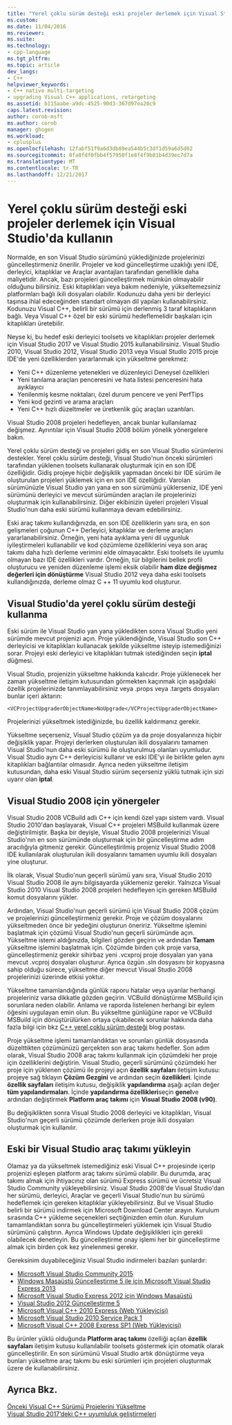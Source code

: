 ```yaml
---
title: "Yerel çoklu sürüm desteği eski projeler derlemek için Visual Studio'da kullanın | Microsoft Docs"
ms.custom: 
ms.date: 11/04/2016
ms.reviewer: 
ms.suite: 
ms.technology:
- cpp-language
ms.tgt_pltfrm: 
ms.topic: article
dev_langs:
- C++
helpviewer_keywords:
- C++ native multi-targeting
- upgrading Visual C++ applications, retargeting
ms.assetid: b115aabe-a9dc-4525-90d3-367d97ea20c9
caps.latest.revision: 
author: corob-msft
ms.author: corob
manager: ghogen
ms.workload:
- cplusplus
ms.openlocfilehash: 12fabf51f9a6d3db89ea544b5c3df1d59a6d5d02
ms.sourcegitcommit: 8fa8fdf0fbb4f57950f1e8f4f9b81b4d39ec7d7a
ms.translationtype: MT
ms.contentlocale: tr-TR
ms.lasthandoff: 12/21/2017
---
```

# <a name="use-native-multi-targeting-in-visual-studio-to-build-old-projects"></a>Yerel çoklu sürüm desteği eski projeler derlemek için Visual Studio'da kullanın

Normalde, en son Visual Studio sürümünü yüklediğinizde projelerinizi güncelleştirmeniz önerilir. Projeler ve kod güncelleştirme uzaklığı yeni IDE, derleyici, kitaplıklar ve Araçlar avantajları tarafından genellikle daha maliyetidir. Ancak, bazı projeleri güncelleştirmek mümkün olmayabilir olduğunu bilirsiniz. Eski kitaplıkları veya bakım nedeniyle, yükseltemezsiniz platformları bağlı ikili dosyaları olabilir. Kodunuzu daha yeni bir derleyici taşınsa ihlal edeceğinden standart olmayan dil yapıları kullanabilirsiniz. Kodunuzu Visual C++, belirli bir sürümü için derlenmiş 3 taraf kitaplıkların bağlı. Veya Visual C++ özel bir eski sürümü hedeflemelidir başkaları için kitaplıkları üretebilir.

Neyse ki, bu hedef eski derleyici toolsets ve kitaplıkları projeler derlemek için Visual Studio 2017 ve Visual Studio 2015 kullanabilirsiniz. Visual Studio 2010, Visual Studio 2012, Visual Studio 2013 veya Visual Studio 2015 proje IDE'de yeni özelliklerden yararlanmak için yükseltme gerekmez:

 - Yeni C++ düzenleme yetenekleri ve düzenleyici Deneysel özellikleri
 - Yeni tanılama araçları penceresini ve hata listesi penceresini hata ayıklayıcı
 - Yenilenmiş kesme noktaları, özel durum pencere ve yeni PerfTips
 - Yeni kod gezinti ve arama araçları
 - Yeni C++ hızlı düzeltmeler ve üretkenlik güç araçları uzantıları.

Visual Studio 2008 projeleri hedefleyen, ancak bunlar kullanılamaz değişmez. Ayrıntılar için Visual Studio 2008 bölüm yönelik yönergelere bakın.

Yerel çoklu sürüm desteği ve projeleri gidiş en son Visual Studio sürümlerini destekler. Yerel çoklu sürüm desteği, Visual Studio'nun önceki sürümleri tarafından yüklenen toolsets kullanarak oluşturmak için en son IDE özelliğidir. Gidiş projeye hiçbir değişiklik yapmadan önceki bir IDE sürüm ile oluşturulan projeleri yüklemek için en son IDE özelliğidir. Varolan sürümünüzle Visual Studio yan yana en son sürümünü yüklerseniz, IDE yeni sürümünü derleyici ve mevcut sürümünden araçları ile projelerinizi oluşturmak için kullanabilirsiniz. Diğer ekibinizin üyeleri projeleri Visual Studio'nun daha eski sürümü kullanmaya devam edebilirsiniz.

Eski araç takımı kullandığınızda, en son IDE özelliklerin yanı sıra, en son gelişmeleri çoğunun C++ Derleyici, kitaplıklar ve derleme araçları yararlanabilirsiniz. Örneğin, yeni hata ayıklama yeni dil uygunluk iyileştirmeleri kullanabilir ve kod çözümleme özelliklerini veya son araç takımı daha hızlı derleme verimini elde olmayacaktır. Eski toolsets ile uyumlu olmayan bazı IDE özellikleri vardır. Örneğin, tür bilgilerini bellek profil oluşturucu ve yeniden düzenleme işlemi eksik olabilir **ham dize değişmez değerleri için dönüştürme** Visual Studio 2012 veya daha eski toolsets kullandığınızda, derleme olmaz C ++ 11 uyumlu kod oluşturur.

## <a name="how-to-use-native-multi-targeting-in-visual-studio"></a>Visual Studio'da yerel çoklu sürüm desteği kullanma

Eski sürüm ile Visual Studio yan yana yükledikten sonra Visual Studio yeni sürümde mevcut projenizi açın. Proje yüklendiğinde, Visual Studio son C++ derleyicisi ve kitaplıkları kullanacak şekilde yükseltme isteyip istemediğinizi sorar. Projeyi eski derleyici ve kitaplıkları tutmak istediğinden seçin **iptal** düğmesi.

Visual Studio, projenizin yükseltme hakkında kalıcıdır. Proje yüklenecek her zaman yükseltme iletişim kutusundan görmekten kaçınmak için aşağıdaki özellik projelerinizde tanımlayabilirsiniz veya .props veya .targets dosyaları bunlar içeri aktarın:

`<VCProjectUpgraderObjectName>NoUpgrade</VCProjectUpgraderObjectName>`

Projelerinizi yükseltmek istediğinizde, bu özellik kaldırmanız gerekir.

Yükseltme seçerseniz, Visual Studio çözüm ya da proje dosyalarınıza hiçbir değişiklik yapar. Projeyi derlerken oluşturulan ikili dosyalarını tamamen Visual Studio'nun daha eski sürümü ile oluşturulmuş olanları uyumludur. Visual Studio aynı C++ derleyicisi kullanır ve eski IDE'yi ile birlikte gelen aynı kitaplıkları bağlantılar olmasıdır. Ayrıca neden yükseltme iletişim kutusundan, daha eski Visual Studio sürüm seçerseniz yüklü tutmak için sizi uyarır olan **iptal**.

## <a name="instructions-for-visual-studio-2008"></a>Visual Studio 2008 için yönergeler  
  
Visual Studio 2008 VCBuild adlı C++ için kendi özel yapı sistem vardı. Visual Studio 2010'dan başlayarak, Visual C++ projeleri MSBuild kullanmak üzere değiştirilmiştir. Başka bir deyişle, Visual Studio 2008 projelerinizi Visual Studio'nın en son sürümünde oluşturmak için bir güncelleştirme adım aracılığıyla gitmeniz gerekir. Güncelleştirilmiş projeniz Visual Studio 2008 IDE kullanılarak oluşturulan ikili dosyalarını tamamen uyumlu ikili dosyaları yine oluşturur.

İlk olarak, Visual Studio'nun geçerli sürümü yanı sıra, Visual Studio 2010 Visual Studio 2008 ile aynı bilgisayarda yüklemeniz gerekir. Yalnızca Visual Studio 2010 Visual Studio 2008 projeleri hedefleyen için gereken MSBuild komut dosyalarını yükler. 

Ardından, Visual Studio'nun geçerli sürümü için Visual Studio 2008 çözüm ve projelerinizi güncelleştirmeniz gerekir. Proje ve çözüm dosyalarını yükseltmeden önce bir yedeğini oluşturun öneririz. Yükseltme işlemini başlatmak için çözümü Visual Studio'nun geçerli sürümünde açın. Yükseltme istemi aldığınızda, bilgileri gözden geçirin ve ardından **Tamam** yükseltme işlemini başlatmak için. Çözümde birden çok proje varsa, güncelleştirmeniz gerekir sihirbaz yeni .vcxproj proje dosyaları yan yana mevcut .vcproj dosyaları oluşturur. Ayrıca özgün .sln dosyasını bir kopyasına sahip olduğu sürece, yükseltme diğer mevcut Visual Studio 2008 projelerinizi üzerinde etkisi yoktur.

Yükseltme tamamlandığında günlük raporu hatalar veya uyarılar herhangi projeleriniz varsa dikkatle gözden geçirin. VCBuild dönüştürme MSBuild için sorunlara neden olabilir. Anlama ve raporda listelenen herhangi bir eylem öğesini uygulayan emin olun. Bu yükseltme günlüğüne rapor ve VCBuild MSBuild için dönüştürülürken ortaya çıkabilecek sorunlar hakkında daha fazla bilgi için bkz [C++ yerel çoklu sürüm desteği](https://blogs.msdn.microsoft.com/vcblog/2009/12/08/c-native-multi-targeting/) blog postası.

Proje yükseltme işlemi tamamlandıktan ve sorunları günlük dosyasında düzelttikten çözümünüzü gerçekten son araç takımı hedefler. Son adım olarak, Visual Studio 2008 araç takımı kullanmak için çözümdeki her proje için özelliklerini değiştirin. Visual Studio, geçerli sürümünü çözümdeki her proje için yüklenen çözümü ile projeyi açın **özellik sayfaları** iletişim kutusu: projeye sağ tıklayın **Çözüm Gezgini** ve ardından seçin **özellikleri**. İçinde **özellik sayfaları** iletişim kutusu, değişiklik **yapılandırma** aşağı açılan değer **tüm yapılandırmaları**. İçinde **yapılandırma özellikleri**seçin **genel**ve ardından değiştirmek **Platform araç takımı** için **Visual Studio 2008 (v90)**.

Bu değişiklikten sonra Visual Studio 2008 derleyici ve kitaplıkları, Visual Studio'nun geçerli sürümü çözümde derlerken proje ikili dosyaları oluşturmak için kullanılır.

## <a name="install-an-older-visual-studio-toolset"></a>Eski bir Visual Studio araç takımı yükleyin

Olamaz ya da yükseltmek istemediğiniz eski Visual C++ projesinde içerip projenizi eşleşen platform araç takımı sürümü olabilir. Bu durumda, araç takımı almak için ihtiyacınız olan sürümü Express sürümü ve ücretsiz Visual Studio Community yükleyebilirsiniz. Visual Studio 2008'de Visual Studio'dan her sürümü, derleyici, Araçlar ve geçerli Visual Studio'nun bu sürümü hedeflemek için gereken kitaplıklar yükleyebilirsiniz. Bul ve Visual Studio belirli bir sürümü indirmek için Microsoft Download Center arayın. Kurulum sırasında C++ yükleme seçenekleri seçtiğinizden emin olun. Kurulum tamamlandıktan sonra bu güncelleştirmeleri yüklemek için Visual Studio sürümünü çalıştırın. Ayrıca Windows Update değişiklikleri için gerekli olabilecek denetleyin. Bu güncelleştirme onay işlemi her bir güncelleştirme almak için birden çok kez yinelenmesi gerekir.

Gereksinim duyabileceğiniz Visual Studio indirmeleri bazıları şunlardır:

  - [Microsoft Visual Studio Community 2015](https://www.microsoft.com/en-us/download/details.aspx?id=48146)  
  - [Windows Masaüstü Güncelleştirme 5 ile için Microsoft Visual Studio Express 2013](https://www.microsoft.com/en-us/download/details.aspx?id=48131)  
  - [Microsoft Visual Studio Express 2012 için Windows Masaüstü](https://www.microsoft.com/en-us/download/details.aspx?id=34673)  
  - [Visual Studio 2012 Güncelleştirme 5](https://www.microsoft.com/en-us/download/details.aspx?id=34673)  
  - [Microsoft Visual C++ 2010 Express (Web Yükleyicisi)](https://download.microsoft.com/download/1/D/9/1D9A6C0E-FC89-43EE-9658-B9F0E3A76983/vc_web.exe)  
  - [Microsoft Visual Studio 2010 Service Pack 1](https://www.microsoft.com/en-us/download/details.aspx?id=23691)  
  - [Microsoft Visual C++ 2008 Express SP1 (Web Yükleyicisi)](https://go.microsoft.com/?linkid=7729279)  

Bu ürünler yüklü olduğunda **Platform araç takımı** özelliği açılan **özellik sayfaları** iletişim kutusu kullanılabilir toolsets göstermek için otomatik olarak güncelleştirilir. En son sürümünü Visual Studio artık dönüştürme veya bunları yükseltme araç takımı bu eski sürümleri için projeleri oluşturmak üzere de kullanabilirsiniz.

## <a name="see-also"></a>Ayrıca Bkz.

[Önceki Visual C++ Sürümü Projelerini Yükseltme](upgrading-projects-from-earlier-versions-of-visual-cpp.md)  
[Visual Studio 2017’deki C++ uyumluluk geliştirmeleri](../cpp-conformance-improvements-2017.md)  
